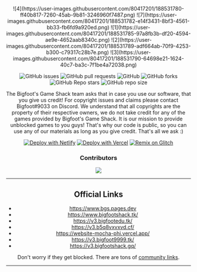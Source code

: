 <div align='center'>
  ![4](https://user-images.githubusercontent.com/80417201/188531780-ff40b817-7260-45ab-9b81-3246960f7487.png)
![7](https://user-images.githubusercontent.com/80417201/188531782-e14f3431-8bf3-4561-bb33-fb6fd9a920ed.png)
![1](https://user-images.githubusercontent.com/80417201/188531785-97a8fb3b-df20-4594-ae9e-4652aab8340c.png)
![2](https://user-images.githubusercontent.com/80417201/188531789-adf664ab-70f9-4253-b300-c79317c28b7e.png)
![3](https://user-images.githubusercontent.com/80417201/188531790-64698e21-1624-40c7-ba3c-7f1be4a72038.png)


  
![GitHub issues](https://img.shields.io/github/issues/BigfootsGS/BigfootsGS.github.io?logo=github&style=flat-square) 
![GitHub pull requests](https://img.shields.io/github/issues-pr/BigfootsGS/BigfootsGS.github.io?label=Pull%20requests&logo=github&style=flat-square) 
![GitHub](https://img.shields.io/github/license/BigfootsGS/BigfootsGS.github.io?label=Licence&logo=github&style=flat-square) 
![GitHub forks](https://img.shields.io/github/forks/BigfootsGS/BigfootsGS.github.io?label=Forks&logo=github&style=flat-square) 
![GitHub Repo stars](https://img.shields.io/github/stars/BigfootsGS/BigfootsGS.github.io?color=yellow&label=Stars&logo=github&style=flat-square) 
![GitHub repo size](https://img.shields.io/github/repo-size/BigfootsGS/BigfootsGS.github.io?label=Repo%20size&logo=github&style=flat-square) 

The Bigfoot's Game Shack team asks that in case you use our software, that you give us credit! For copyright issues and claims please contact Bigfoot#9033 on Discord. We understand that all copyrights are the property of their respective owners, we do not take credit for any of the games provided by Bigfoot's Game Shack. 
It is our mission to provide unblocked games to you guys! That's why our code is public, so you can use any of our materials as long as you give credit. That's all we ask :)
  
[![Deploy with Netlify](https://www.netlify.com/img/deploy/button.svg)](https://app.netlify.com/start/deploy?repository=https://github.com/BigfootsGS/BigfootsGS.github.io)
[![Deploy with Vercel](https://vercel.com/button)](https://vercel.com/new/clone?repository-url=https://github.com/BigfootsGS/BigfootsGS.github.io)
  [![Remix on Glitch](https://raw.githubusercontent.com/BinBashBanana/deploy-buttons/master/buttons/remade/glitch.svg)](https://glitch.com/edit/#!/import/github/BigfootsGS/BigfootsGS.github.io)
### Contributors 
<img src="https://contrib.rocks/image?repo=BigfootsGS/BigfootsGS.github.io"/>

  ----
## Official Links
* https://www.bgs.pages.dev
* https://www.bigfootshack.tk/
* https://v3.bigfootedu.tk/
* https://v3.b5q8vxvxvd.cf/
* https://website-mocha-phi.vercel.app/
* https://v3.bigfoot9999.tk/
* https://v3.bigfootshack.gq/  

Don't worry if they get blocked. There are tons of [community links](./Community-Links.md).

---
